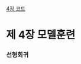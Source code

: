 [4장 코드](https://colab.research.google.com/github/rickiepark/handson-ml3/blob/main/04_training_linear_models.ipynb)
# 제 4장 모델훈련

### 선형회귀

